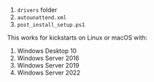 1. `drivers` folder
2. `autounattend.xml`
2. `post_install_setup.ps1`

This works for kickstarts on Linux or macOS with:
1. Windows Desktop 10
2. Windows Server 2016
2. Windows Server 2019
3. Windows Server 2022